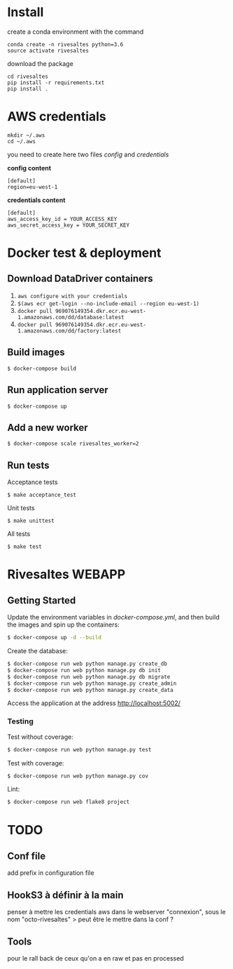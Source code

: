 # Install 

create a conda environment with the command
```
conda create -n rivesaltes python=3.6
source activate rivesaltes
```

download the package

```
cd rivesaltes
pip install -r requirements.txt
pip install . 
```

# AWS credentials
```
mkdir ~/.aws
cd ~/.aws 
```
you need to create here two files _config_ and _credentials_

__config content__
```
[default]
region=eu-west-1
```

__credentials content__
```
[default]
aws_access_key_id = YOUR_ACCESS_KEY
aws_secret_access_key = YOUR_SECRET_KEY
```

# Docker test & deployment

## Download DataDriver containers

1) `aws configure with your credentials`
2) `$(aws ecr get-login --no-include-email --region eu-west-1)`
3) `docker pull 969076149354.dkr.ecr.eu-west-1.amazonaws.com/dd/database:latest`
4) `docker pull 969076149354.dkr.ecr.eu-west-1.amazonaws.com/dd/factory:latest`

## Build images

```
$ docker-compose build
```

## Run application server

```
$ docker-compose up
```

## Add a new worker

```
$ docker-compose scale rivesaltes_worker=2
```

## Run tests

Acceptance tests
```
$ make acceptance_test
```

Unit tests

```
$ make unittest
```

All tests

```
$ make test
```


# Rivesaltes WEBAPP

## Getting Started

Update the environment variables in *docker-compose.yml*, and then build the images and spin up the containers:

```sh
$ docker-compose up -d --build
```

Create the database:

```sh
$ docker-compose run web python manage.py create_db
$ docker-compose run web python manage.py db init
$ docker-compose run web python manage.py db migrate
$ docker-compose run web python manage.py create_admin
$ docker-compose run web python manage.py create_data
```

Access the application at the address [http://localhost:5002/](http://localhost:5002/)

### Testing

Test without coverage:

```sh
$ docker-compose run web python manage.py test
```

Test with coverage:

```sh
$ docker-compose run web python manage.py cov
```

Lint:

```sh
$ docker-compose run web flake8 project
```



# TODO
## Conf file
add prefix in configuration file

## HookS3 à définir à la main 
penser à mettre les credentials aws dans le webserver "connexion", 
sous le nom "octo-rivesaltes" > peut être le mettre dans la conf ? 

## Tools
pour le rall back de ceux qu'on a en raw et pas en processed

